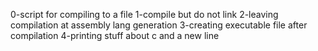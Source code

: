 0-script for compiling to a file
1-compile but do not link
2-leaving compilation at assembly lang generation
3-creating executable file after compilation
4-printing stuff about c and a new line
